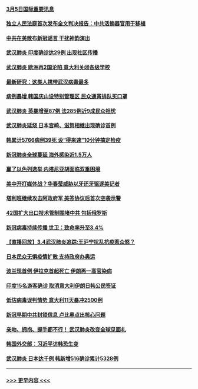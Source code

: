 #### [3月5日国际重要讯息](../pages/prog202/a102792420.md?t=03052032) 
#### [独立人民法庭首次发布全文判决报告：中共活摘器官用于移植](../pages/prog202/a102792401.md?t=03052032) 
#### [中共在美散布新冠谣言 干扰神韵演出](../pages/prog202/a102792386.md?t=03052032) 
#### [武汉肺炎 印度确诊达29例 出现社区传播](../pages/prog202/a102792349.md?t=03052032) 
#### [武汉肺炎 欧洲再2国沦陷 意大利关闭各级学校](../pages/prog202/a102792333.md?t=03052032) 
#### [最新研究：这类人携带武汉病毒最多](../pages/prog202/a102792332.md?t=03052032) 
#### [病例暴增 韩国庆山设特别管理区 民众通宵排队买口罩](../pages/prog202/a102792310.md?t=03052032) 
#### [武汉肺炎 英暴增至87例 法285例近9成民众担忧](../pages/prog202/a102792200.md?t=03052032) 
#### [武汉肺炎延烧 日本宫崎、滋贺相继出现确诊首例](../pages/prog202/a102792170.md?t=03052032) 
#### [韩累计5766病例39死 设“得来速”10分钟搞定检疫](../pages/prog202/a102792109.md?t=03052032) 
#### [新冠肺炎全球蔓延 海外感染近1.5万人](../pages/prog202/a102792022.md?t=03052032) 
#### [赢了以色列选举 内塔尼亚胡面临双重困境](../pages/prog202/a102792017.md?t=03052032) 
#### [美中开打媒体战？华春莹威胁以牙还牙驱逐美记者](../pages/prog202/a102791898.md?t=03052032) 
#### [塔利班继续攻击阿政府军 美签协议后首次空袭示警](../pages/prog202/a102791905.md?t=03052032) 
#### [42国扩大出口技术管制围堵中共 包括俄罗斯](../pages/prog202/a102791820.md?t=03052032) 
#### [新冠病毒持续传播 世卫：致命率升至3.4%](../pages/prog202/a102791822.md?t=03052032) 
#### [【直播回放】3.4武汉肺炎追踪:王沪宁扰乱抗疫惹众怒？](../pages/prog202/a102789799.md?t=03052032) 
#### [日本民众无惧疫情扩散 支持政府办奥运](../pages/prog202/a102791580.md?t=03052032) 
#### [波兰现首例 伊拉克首起死亡 伊朗再一高官染病](../pages/prog202/a102791525.md?t=03052032) 
#### [印度15名游客确诊 取消意大利伊朗日韩公民签证](../pages/prog202/a102791475.md?t=03052032) 
#### [低估病毒误判情势 意大利11天暴冲2500例](../pages/prog202/a102791348.md?t=03052032) 
#### [新冠早期中共封锁信息 卢比奥点出核心问题](../pages/prog202/a102791383.md?t=03052032) 
#### [亲吻、拥抱、握手都不行！ 武汉肺炎改变全球见面礼](../pages/prog202/a102791314.md?t=03052032) 
#### [韩国外交部：习近平访韩恐生变](../pages/prog202/a102791303.md?t=03052032) 
#### [武汉肺炎 日本达千例 韩新增516确诊累计5328例](../pages/prog202/a102791290.md?t=03052032) 

----
#### [ >>> 更早内容 <<< ](../indexes/prog202-earlier.md)

